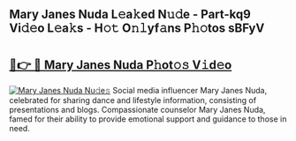 ## Mary Janes Nuda L𝚎a𝚔ed N𝚞𝚍e - Part-kq9 Vi𝚍𝚎o L𝚎a𝚔s - H𝚘𝚝 O𝚗𝚕yf𝚊ns P𝚑𝚘tos sBFyV

# <h2><a href="http://kf8m7c.oniu.top/?m=Mary+Janes+Nuda">🔗👉 🔴 Mary Janes Nuda P𝚑ot𝚘𝚜 V𝚒d𝚎o</a></h2>

[![Mary Janes Nuda Nu𝚍e𝚜](https://i.imgur.com/0qMVB7G.gif)](http://kf8m7c.oniu.top/?m=Mary+Janes+Nuda)
Social media influencer Mary Janes Nuda, celebrated for sharing dance and lifestyle information, consisting of presentations and blogs. Compassionate counselor Mary Janes Nuda, famed for their ability to provide emotional support and guidance to those in need.  
